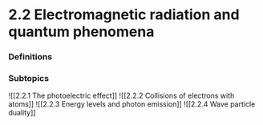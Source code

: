 # 2.2 Electromagnetic radiation and quantum phenomena

### Definitions


### Subtopics
![[2.2.1 The photoelectric effect]]
![[2.2.2 Collisions of electrons with atoms]]
![[2.2.3 Energy levels and photon emission]]
![[2.2.4 Wave particle duality]]
